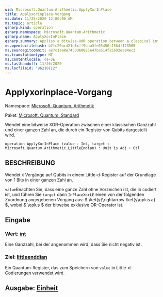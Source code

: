 ```yaml
---
uid: Microsoft.Quantum.Arithmetic.ApplyXorInPlace
title: Applyxorinplace-Vorgang
ms.date: 11/25/2020 12:00:00 AM
ms.topic: article
qsharp.kind: operation
qsharp.namespace: Microsoft.Quantum.Arithmetic
qsharp.name: ApplyXorInPlace
qsharp.summary: Applies a bitwise-XOR operation between a classical integer and an integer represented by a register of qubits.
ms.openlocfilehash: b7fc20ac421d5cff9baa3fe05450c1564f123505
ms.sourcegitcommit: a87c1aa8e7453360025e47ba614f25b02ea84ec3
ms.translationtype: MT
ms.contentlocale: de-DE
ms.lasthandoff: 11/26/2020
ms.locfileid: "96210112"
---
```

# <a name="applyxorinplace-operation"></a>Applyxorinplace-Vorgang

Namespace: [Microsoft. Quantum. Arithmetik](xref:Microsoft.Quantum.Arithmetic)

Paket: [Microsoft. Quantum. Standard](https://nuget.org/packages/Microsoft.Quantum.Standard)


Wendet eine bitweise XOR-Operation zwischen einer klassischen Ganzzahl und einer ganzen Zahl an, die durch ein Register von Qubits dargestellt wird.

```qsharp
operation ApplyXorInPlace (value : Int, target : Microsoft.Quantum.Arithmetic.LittleEndian) : Unit is Adj + Ctl
```


## <a name="description"></a>BESCHREIBUNG

Wendet `X` Vorgänge auf Qubits in einem Little-d-Register auf der Grundlage von 1 Bits in einer ganzen Zahl an.

`value`Beachten Sie, dass eine ganze Zahl ohne Vorzeichen ist, die in codiert ist, und führen Sie `target` dann `InPlaceXorLE` einen von der folgenden Zuordnung angegebenen Vorgang aus: $ \ket{y}\rightarrow \ket{y\oplus a} $, wobei $ \oplus $ der bitweise exklusive OR-Operator ist.

## <a name="input"></a>Eingabe

### <a name="value--int"></a>Wert: [int](xref:microsoft.quantum.lang-ref.int)

Eine Ganzzahl, bei der angenommen wird, dass Sie nicht negativ ist.


### <a name="target--littleendian"></a>Ziel: [littleenddian](xref:Microsoft.Quantum.Arithmetic.LittleEndian)

Ein Quantum-Register, das zum Speichern von `value` in Little-d-Codierungen verwendet wird.



## <a name="output--unit"></a>Ausgabe: [Einheit](xref:microsoft.quantum.lang-ref.unit)

